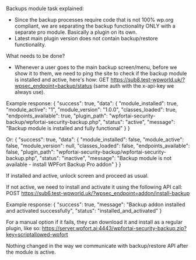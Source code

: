 Backups module task explained:
- Since the backup processes require code that is not 100% wp.org compliant, we are separating the backup functionality ONLY with a separate pro module. Basically a plugin on its own.
- Latest main plugin version does not contain backup/restore functionality.

What needs to be done?
- Whenever a user goes to the main backup screen/menu, before we show it to them, we need to ping the site to check if the backup module is installed and active, here's how:
GET  https://sub8.test-wpworld.uk/?wpsec_endpoint=backup/status (same auth with the x-api-key we always use).

Example response:
{
    "success": true,
    "data": {
        "module_installed": true,
        "module_active": "1",
        "module_version": "1.0.0",
        "classes_loaded": true,
        "endpoints_available": true,
        "plugin_path": "wpfortai-security-backup/wpfortai-security-backup.php",
        "status": "active",
        "message": "Backup module is installed and fully functional"
    }
}

Or: 
{
    "success": true,
    "data": {
        "module_installed": false,
        "module_active": false,
        "module_version": null,
        "classes_loaded": false,
        "endpoints_available": false,
        "plugin_path": "wpfortai-security-backup/wpfortai-security-backup.php",
        "status": "inactive",
        "message": "Backup module is not available - install WPFort Backup Pro addon"
    }
}

If installed and active, unlock screen and proceed as usual. 

If not active, we need to install and activate it using the following API call:
POST https://sub6.test-wpworld.uk/?wpsec_endpoint=addon/install-backup

Example response:
{
    "success": true,
    "message": "Backup addon installed and activated successfully",
    "status": "installed_and_activated"
}

For a manual option if it fails, they can download it and install as a regular plugin, like so:
https://server.wpfort.ai:4443/wpfortai-security-backup.zip?key=scriptallowed-wpfort


Nothing changed in the way we communicate with backup/restore API after the module is active.